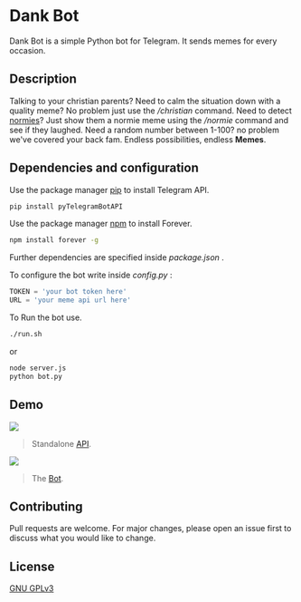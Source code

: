 # Dank Bot

Dank Bot is a simple Python bot for Telegram. It sends memes for every occasion. 

## Description
Talking to your christian parents? Need to calm the situation down with a quality meme? No problem just use the */christian* command.
Need to detect [normies](https://knowyourmeme.com/memes/normie)? Just show them a normie meme using the */normie* command and see if they laughed.
Need a random number between 1-100? no problem we've covered your back fam.
Endless possibilities, endless **Memes**.

## Dependencies and configuration

Use the package manager [pip](https://pip.pypa.io/en/stable/) to install Telegram API.

```bash
pip install pyTelegramBotAPI
```

Use the package manager [npm](https://www.npmjs.com/get-npm) to install Forever.

```bash
npm install forever -g
```
Further dependencies are specified inside *package.json* .


To configure the bot write inside *config.py* :
```python
TOKEN = 'your bot token here' 
URL = 'your meme api url here'
```
To Run the bot use.
```bash
./run.sh
```
or
```bash
node server.js
python bot.py
```
## Demo
![](https://i.imgur.com/eiAk8Ip.png)

> Standalone [API](https://node-meme-api-private.herokuapp.com/).

![](https://i.imgur.com/LBiaXel.png)

> The [Bot](https://t.me/Dankest_memed_bot).

## Contributing
Pull requests are welcome. For major changes, please open an issue first to discuss what you would like to change.

## License
[GNU GPLv3](https://choosealicense.com/licenses/gpl-3.0/)